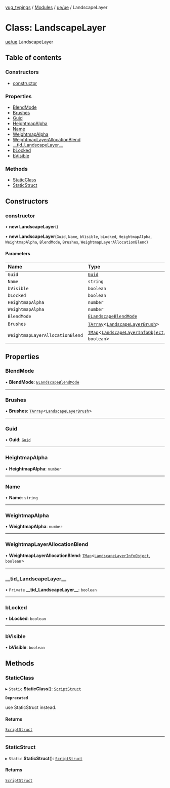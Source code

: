 [yug_typings](../README.md) / [Modules](../modules.md) / [ue/ue](../modules/ue_ue.md) / LandscapeLayer

# Class: LandscapeLayer

[ue/ue](../modules/ue_ue.md).LandscapeLayer

## Table of contents

### Constructors

- [constructor](ue_ue.LandscapeLayer.md#constructor)

### Properties

- [BlendMode](ue_ue.LandscapeLayer.md#blendmode)
- [Brushes](ue_ue.LandscapeLayer.md#brushes)
- [Guid](ue_ue.LandscapeLayer.md#guid)
- [HeightmapAlpha](ue_ue.LandscapeLayer.md#heightmapalpha)
- [Name](ue_ue.LandscapeLayer.md#name)
- [WeightmapAlpha](ue_ue.LandscapeLayer.md#weightmapalpha)
- [WeightmapLayerAllocationBlend](ue_ue.LandscapeLayer.md#weightmaplayerallocationblend)
- [\_\_tid\_LandscapeLayer\_\_](ue_ue.LandscapeLayer.md#__tid_landscapelayer__)
- [bLocked](ue_ue.LandscapeLayer.md#blocked)
- [bVisible](ue_ue.LandscapeLayer.md#bvisible)

### Methods

- [StaticClass](ue_ue.LandscapeLayer.md#staticclass)
- [StaticStruct](ue_ue.LandscapeLayer.md#staticstruct)

## Constructors

### constructor

• **new LandscapeLayer**()

• **new LandscapeLayer**(`Guid`, `Name`, `bVisible`, `bLocked`, `HeightmapAlpha`, `WeightmapAlpha`, `BlendMode`, `Brushes`, `WeightmapLayerAllocationBlend`)

#### Parameters

| Name | Type |
| :------ | :------ |
| `Guid` | [`Guid`](ue_ue_s.Guid.md) |
| `Name` | `string` |
| `bVisible` | `boolean` |
| `bLocked` | `boolean` |
| `HeightmapAlpha` | `number` |
| `WeightmapAlpha` | `number` |
| `BlendMode` | [`ELandscapeBlendMode`](../enums/ue_ue.ELandscapeBlendMode.md) |
| `Brushes` | [`TArray`](../interfaces/ue_puerts.TArray.md)<[`LandscapeLayerBrush`](ue_ue.LandscapeLayerBrush.md)\> |
| `WeightmapLayerAllocationBlend` | [`TMap`](../interfaces/ue_puerts.TMap.md)<[`LandscapeLayerInfoObject`](ue_ue.LandscapeLayerInfoObject.md), `boolean`\> |

## Properties

### BlendMode

• **BlendMode**: [`ELandscapeBlendMode`](../enums/ue_ue.ELandscapeBlendMode.md)

___

### Brushes

• **Brushes**: [`TArray`](../interfaces/ue_puerts.TArray.md)<[`LandscapeLayerBrush`](ue_ue.LandscapeLayerBrush.md)\>

___

### Guid

• **Guid**: [`Guid`](ue_ue_s.Guid.md)

___

### HeightmapAlpha

• **HeightmapAlpha**: `number`

___

### Name

• **Name**: `string`

___

### WeightmapAlpha

• **WeightmapAlpha**: `number`

___

### WeightmapLayerAllocationBlend

• **WeightmapLayerAllocationBlend**: [`TMap`](../interfaces/ue_puerts.TMap.md)<[`LandscapeLayerInfoObject`](ue_ue.LandscapeLayerInfoObject.md), `boolean`\>

___

### \_\_tid\_LandscapeLayer\_\_

• `Private` **\_\_tid\_LandscapeLayer\_\_**: `boolean`

___

### bLocked

• **bLocked**: `boolean`

___

### bVisible

• **bVisible**: `boolean`

## Methods

### StaticClass

▸ `Static` **StaticClass**(): [`ScriptStruct`](ue_ue.ScriptStruct.md)

**`Deprecated`**

use StaticStruct instead.

#### Returns

[`ScriptStruct`](ue_ue.ScriptStruct.md)

___

### StaticStruct

▸ `Static` **StaticStruct**(): [`ScriptStruct`](ue_ue.ScriptStruct.md)

#### Returns

[`ScriptStruct`](ue_ue.ScriptStruct.md)
